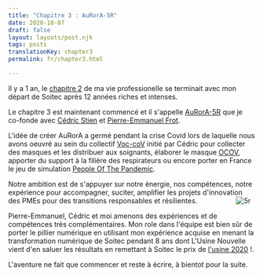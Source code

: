 ```yaml
---
title: "Chapitre 3 : AuRorA-5R"
date: 2020-10-07
draft: false
layout: layouts/post.njk
tags: posts
translationKey: chapter3
permalink: fr/chapter3.html

---
```

Il y a 1 an, le [chapitre 2](/fr/chapter2.html) de ma vie professionelle se terminait avec mon départ de Soitec après 12 années riches et intenses.

Le chapitre 3 est maintenant commencé et il s'appelle [AuRorA-5R](https://aurora-5r.fr/) que je co-fonde avec [Cédric Stien](https://www.linkedin.com/in/cedric-stien-b1141aa/) et [Pierre-Emmanuel Frot](https://www.linkedin.com/in/pem-frot-1304g73/).


L'idée de créer AuRorA a germé pendant la crise Covid lors de laquelle nous avons oeuvré au sein du collectif   [Voc-coV](http://voc-cov.org) initié par Cédric pour collecter des masques et les distribuer aux soignants, élaborer le masque [OCOV](http://www.ouvry.com/ocov/), apporter du support à la filière des respirateurs ou encore porter en France le jeu de simulation  [People Of The Pandemic](https://peopleofthepandemicgame.com/).

Notre ambition est de s'appuyer sur notre énergie, nos compétences, notre expérience pour accompagner, suciter, amplifier les projets d'innovation des PMEs pour des transitions responsables et résilientes.
<img src="/images/5r.svg"
     alt="5r"
     style="float: right; margin-right: 10px; max-width:350px;" />

Pierre-Emmanuel, Cédric et moi amenons des expériences et de compétences très complémentaires.
Mon role dans l'équipe est bien sûr de porter le pillier numérique en utilisant mon expérience acquise en menant la transformation numérique de Soitec pendant 8 ans dont L'Usine Nouvelle vient d'en saluer les résultats en remettant à Soitec le prix de [l'usine 2020](https://www.usinenouvelle.com/article/usine-de-l-annee-2020-soitec-modele-pour-l-industrie-des-puces.N1009804) !.

L'aventure ne fait que commencer et reste à écrire, à bientot pour la suite.







